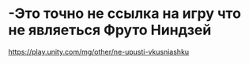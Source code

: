 # -Это точно не ссылка на игру что не являеться Фруто Ниндзей                
https://play.unity.com/mg/other/ne-upusti-vkusniashku
